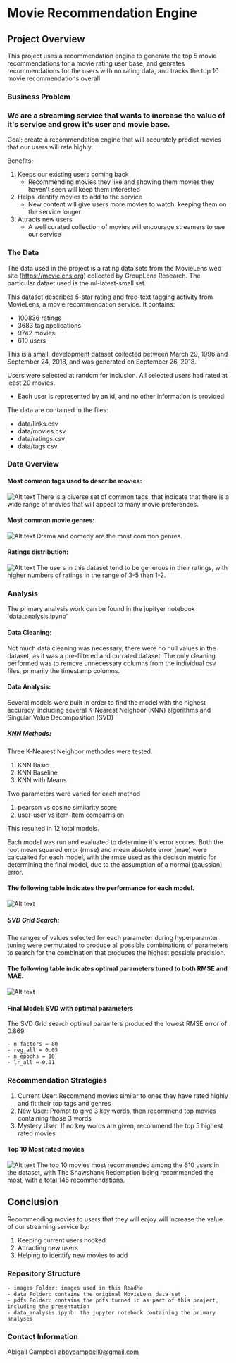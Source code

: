 # Movie Recommendation Engine

## Project Overview

This project uses a recommendation engine to generate the top 5 movie recommendations for a movie rating user base, and genrates recommendations for the users with no rating data, and tracks the top 10 movie recommendations overall 

### Business Problem

### We are a streaming service that wants to increase the value of it's service and grow it's user and movie base.

Goal: create a recommendation engine that will accurately predict movies that our users will rate highly.

Benefits:
1. Keeps our existing users coming back
    - Recommending movies they like and showing them movies they haven't seen will keep them interested
2. Helps identify movies to add to the service
    - New content will give users more movies to watch, keeping them on the service longer
3. Attracts new users
    - A well curated collection of movies will encourage streamers to use our service

### The Data

The data used in the project is a rating data sets from the MovieLens web site (https://movielens.org) collected by GroupLens Research. The particular dataet used is the ml-latest-small set. 

This dataset describes 5-star rating and free-text tagging activity from MovieLens, a movie recommendation service. It contains: 
- 100836 ratings 
- 3683 tag applications
- 9742 movies
- 610 users 

This is a small, development dataset collected between March 29, 1996 and September 24, 2018, and was generated on September 26, 2018. 

Users were selected at random for inclusion. All selected users had rated at least 20 movies. 
- Each user is represented by an id, and no other information is provided. 

The data are contained in the files:
- data/links.csv
- data/movies.csv
- data/ratings.csv 
- data/tags.csv. 

### Data Overview

#### Most common tags used to describe movies:
![Alt text](images/common_tags.png)
There is a diverse set of common tags, that indicate that there is a wide range of movies that will appeal to many movie preferences.

#### Most common movie genres:
![Alt text](images/common_genres.png)
Drama and comedy are the most common genres.

#### Ratings distribution:
![Alt text](images/ratings_distribution.png)
The users in this dataset tend to be generous in their ratings, with higher numbers of ratings in the range of 3-5 than 1-2.  


### Analysis

The primary analysis work can be found in the jupityer notebook 'data_analysis.ipynb'

#### Data Cleaning: 
Not much data cleaning was necessary, there were no null values in the dataset, as it was a pre-filtered and currated dataset. The only cleaning performed was to remove unnecessary columns from the individual csv files, primarily the timestamp columns.

#### Data Analysis: 

Several models were built in order to find the model with the highest accuracy, including several K-Nearest Neighbor (KNN) algorithms and Singular Value Decomposition (SVD)

##### KNN Methods:
Three K-Nearest Neighbor methodes were tested.
1. KNN Basic
2. KNN Baseline
3. KNN with Means

Two parameters were varied for each method
1. pearson vs cosine similarity score
2. user-user vs item-item comparrision

This resulted in 12 total models. 

Each model was run and evaluated to determine it's error scores. Both the root mean squared error (rmse) and mean absolute error (mae) were calcualted for each model, with the rmse used as the decison metric for determining the final model, due to the assumption of a normal (gaussian) error.

#### The following table indicates the performance for each model.
![Alt text](images/knn_performance.png)

##### SVD Grid Search:
The ranges of values selected for each parameter during hyperparamter tuning were permutated to produce all possible combinations of parameters to search for the combination that produces the highest possible precision. 

#### The following table indicates optimal parameters tuned to both RMSE and MAE.
![Alt text](images/svd_performance.png)

#### Final Model: SVD with optimal parameters
The SVD Grid search optimal paramters produced the lowest RMSE error of 0.869
    
    - n_factors = 80
    - reg_all = 0.05
    - n_epochs = 10
    - lr_all = 0.01

### Recommendation Strategies

1. Current User: Recommend movies similar to ones they have rated highly and fit their top tags and genres   
2. New User: Prompt to give 3 key words, then recommend top movies containing those 3 words
3. Mystery User: If no key words are given, recommend the top 5 highest rated movies

#### Top 10 Most rated movies
![Alt text](images/top_movies.png)
The top 10 movies most recommended among the  610 users in the dataset, with The Shawshank Redemption being recommended the most, with a total 145 recommendations.

## Conclusion
Recommending movies to users that they will enjoy will increase the value of our streaming service by:
1. Keeping current users hooked
2. Attracting new users 
3. Helping to identify new movies to add


### Repository Structure
    - images Folder: images used in this ReadMe
    - data Folder: contains the original MovieLens data set .
    - pdfs Folder: contains the pdfs turned in as part of this project, including the presentation
    - data_analysis.ipynb: the jupyter notebook containing the primary analyses


### Contact Information

Abigail Campbell
abbycampbell0@gmail.com